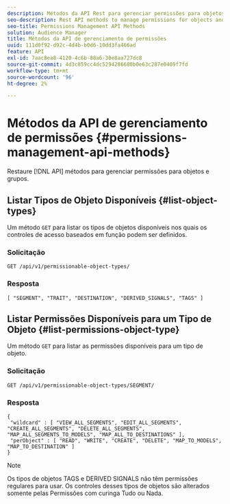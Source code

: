 ```yaml
---
description: Métodos da API Rest para gerenciar permissões para objetos e grupos.
seo-description: Rest API methods to manage permissions for objects and groups.
seo-title: Permissions Management API Methods
solution: Audience Manager
title: Métodos da API de gerenciamento de permissões
uuid: 111d0f92-d92c-4d4b-b0d6-10dd3fa466ad
feature: API
exl-id: 7aac8ea8-4120-4c6b-88a6-30e8aa727dc8
source-git-commit: 4d3c859cc4dc5294286680b0e63c287e0409f7fd
workflow-type: tm+mt
source-wordcount: '96'
ht-degree: 2%

---
```


# Métodos da API de gerenciamento de permissões {#permissions-management-api-methods}

Restaure [!DNL API] métodos para gerenciar permissões para objetos e grupos.

<!-- c_rest_api_perm_man.xml -->

## Listar Tipos de Objeto Disponíveis {#list-object-types}

Um método `GET` para listar os tipos de objetos disponíveis nos quais os controles de acesso baseados em função podem ser definidos.

<!-- r_rest_api_perm_list.xml -->

### Solicitação

`GET /api/v1/permissionable-object-types/`

### Resposta

```
[ "SEGMENT", "TRAIT", "DESTINATION", "DERIVED_SIGNALS", "TAGS" ]
```

## Listar Permissões Disponíveis para um Tipo de Objeto {#list-permissions-object-type}

Um método `GET` para listar as permissões disponíveis para um tipo de objeto.

<!-- r_rest_api_perm_list_perms.xml -->

### Solicitação

`GET /api/v1/permissionable-object-types/SEGMENT/`

### Resposta

```
{ 
 "wildcard" : [ "VIEW_ALL_SEGMENTS", "EDIT_ALL_SEGMENTS", "CREATE_ALL_SEGMENTS", "DELETE_ALL_SEGMENTS", "MAP_ALL_SEGMENTS_TO_MODELS", "MAP_ALL_TO_DESTINATIONS" ], 
 "perObject" : [ "READ", "WRITE", "CREATE", "DELETE", "MAP_TO_MODELS", "MAP_TO_DESTINATION" ]
}
```

>[!NOTE]
>
>Os tipos de objetos TAGS e DERIVED SIGNALS não têm permissões regulares para usar. Os controles desses tipos de objetos são alterados somente pelas Permissões com curinga Tudo ou Nada.
